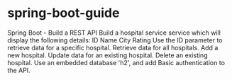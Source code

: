 # spring-boot-guide
Spring Boot - Build a REST API
Build a hospital service service which will display the following details:
ID
Name
City
Rating
Use the ID parameter to retrieve data for a specific hospital.
Retrieve data for all hospitals.
Add a new hospital.
Update data for an existing hospital.
Delete an existing hospital.
Use an embedded database 'h2', and add Basic authentication to the API.
